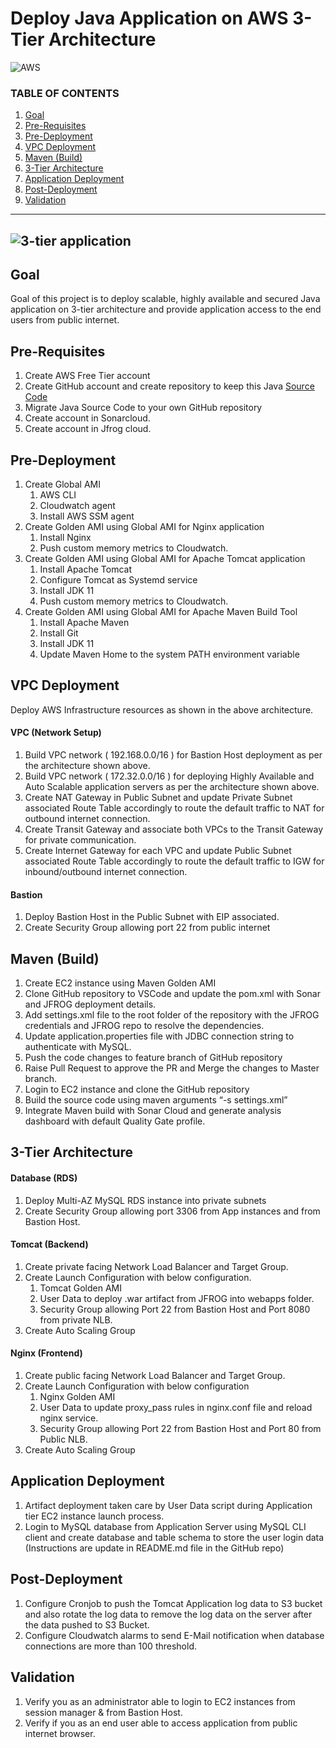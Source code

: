 # Deploy Java Application on AWS 3-Tier Architecture

![AWS](https://imgur.com/b9iHwVc.png)

### TABLE OF CONTENTS
1. [Goal](https://github.com/rb-balaji/Product_Management_Projects/tree/40e519892fdd8c2d6cc4eea9cb3f215c0894664c/Deploy%20Java%20Application%20on%20AWS%203-Tier%20Architecture/README.md#goal)
2. [Pre-Requisites](https://github.com/rb-balaji/Product_Management_Projects/tree/40e519892fdd8c2d6cc4eea9cb3f215c0894664c/Deploy%20Java%20Application%20on%20AWS%203-Tier%20Architecture/README.md#pre-requisites)
3. [Pre-Deployment](https://github.com/rb-balaji/Product_Management_Projects/tree/40e519892fdd8c2d6cc4eea9cb3f215c0894664c/Deploy%20Java%20Application%20on%20AWS%203-Tier%20Architecture/README.md#pre-deployment)
4. [VPC Deployment](https://github.com/rb-balaji/Product_Management_Projects/tree/40e519892fdd8c2d6cc4eea9cb3f215c0894664c/Deploy%20Java%20Application%20on%20AWS%203-Tier%20Architecture/README.md#vpc-deployment)
5. [Maven (Build)](https://github.com/rb-balaji/Product_Management_Projects/tree/40e519892fdd8c2d6cc4eea9cb3f215c0894664c/Deploy%20Java%20Application%20on%20AWS%203-Tier%20Architecture/README.md#maven-build)
6. [3-Tier Architecture](https://github.com/rb-balaji/Product_Management_Projects/tree/40e519892fdd8c2d6cc4eea9cb3f215c0894664c/Deploy%20Java%20Application%20on%20AWS%203-Tier%20Architecture/README.md#3-tier-architecture)
7. [Application Deployment](https://github.com/rb-balaji/Product_Management_Projects/tree/40e519892fdd8c2d6cc4eea9cb3f215c0894664c/Deploy%20Java%20Application%20on%20AWS%203-Tier%20Architecture/README.md#application-deployment)
8. [Post-Deployment](https://github.com/rb-balaji/Product_Management_Projects/tree/40e519892fdd8c2d6cc4eea9cb3f215c0894664c/Deploy%20Java%20Application%20on%20AWS%203-Tier%20Architecture/README.md#post-deployment)
9. [Validation](https://github.com/rb-balaji/Product_Management_Projects/tree/40e519892fdd8c2d6cc4eea9cb3f215c0894664c/Deploy%20Java%20Application%20on%20AWS%203-Tier%20Architecture/README.md#validation)
---

![3-tier application](https://imgur.com/3XF0tlJ.png)
---
## Goal
Goal of this project is to deploy scalable, highly available and secured Java application on 3-tier architecture and provide application access to the end users from public internet.

## Pre-Requisites

1. Create AWS Free Tier account
2. Create GitHub account and create repository to keep this Java [Source Code](https://github.com/rb-balaji/Product_Management_Projects/tree/2d7ff6e845583c52917ed9ffb396e5ffe5118f91/Deploy%20Java%20Application%20on%20AWS%203-Tier%20Architecture/Java-Login-App)
3. Migrate Java Source Code to your own GitHub repository
4. Create account in Sonarcloud.
5. Create account in Jfrog cloud.

## Pre-Deployment

1. Create Global AMI
    1. AWS CLI
    2. Cloudwatch agent
    3. Install AWS SSM agent
2. Create Golden AMI using Global AMI for Nginx application
    1. Install Nginx
    2. Push custom memory metrics to Cloudwatch.
3. Create Golden AMI using Global AMI for Apache Tomcat application
    1. Install Apache Tomcat
    2. Configure Tomcat as Systemd service
    3. Install JDK 11
    4. Push custom memory metrics to Cloudwatch.
4. Create Golden AMI using Global AMI for Apache Maven Build Tool
    1. Install Apache Maven
    2. Install Git
    3. Install JDK 11
    4. Update Maven Home to the system PATH environment variable

## VPC Deployment   
Deploy AWS Infrastructure resources as shown in the above architecture.

#### VPC (Network Setup)

1. Build VPC network ( 192.168.0.0/16 ) for Bastion Host deployment as per the architecture shown above.
2. Build VPC network ( 172.32.0.0/16 ) for deploying Highly Available and Auto Scalable application servers as per the architecture shown above.
3. Create NAT Gateway in Public Subnet and update Private Subnet associated Route Table accordingly to route the default traffic to NAT for outbound internet connection.
4. Create Transit Gateway and associate both VPCs to the Transit Gateway  for private communication.
5. Create Internet Gateway for each VPC and update Public Subnet associated Route Table accordingly to route the default traffic to IGW for inbound/outbound internet connection.

#### Bastion

1. Deploy Bastion Host in the Public Subnet with EIP associated.
2. Create Security Group allowing port 22 from public internet

## Maven (Build)

1. Create EC2 instance using Maven Golden AMI
2. Clone GitHub repository to VSCode and update the pom.xml with Sonar and JFROG deployment details.
3. Add settings.xml file to the root folder of the repository with the JFROG credentials and JFROG repo to resolve the dependencies.
4. Update application.properties file with JDBC connection string to authenticate with MySQL.
5. Push the code changes to feature branch of GitHub repository
6. Raise Pull Request to approve the PR and Merge the changes to Master branch.
7. Login to EC2 instance and clone the GitHub repository
8. Build the source code using  maven arguments “-s settings.xml”
9. Integrate Maven build with Sonar Cloud and generate analysis dashboard with default Quality Gate profile.

## 3-Tier Architecture

#### Database (RDS)
1. Deploy Multi-AZ MySQL RDS instance into private subnets
2. Create Security Group allowing port 3306 from App instances and from Bastion Host.

#### Tomcat (Backend)
1. Create private facing Network Load Balancer and Target Group.
2. Create Launch Configuration with below configuration.
    1. Tomcat Golden AMI
    2. User Data to deploy .war artifact from JFROG into webapps folder.
    3. Security Group allowing Port 22 from Bastion Host and Port 8080 from private NLB.
3. Create Auto Scaling Group

#### Nginx (Frontend)
1. Create public facing Network Load Balancer and Target Group.
2. Create Launch Configuration with below configuration
    1. Nginx Golden AMI
    2. User Data to update proxy_pass rules in nginx.conf file and reload nginx service.
    3. Security Group allowing Port 22 from Bastion Host and Port 80 from Public NLB.
3. Create Auto Scaling Group

## Application Deployment

1. Artifact deployment taken care by User Data script during  Application tier EC2 instance launch process.
2. Login to MySQL database from Application Server using MySQL CLI client and create database and table schema to store the user login data (Instructions are update in README.md file in the GitHub repo)

## Post-Deployment

1. Configure Cronjob to push the Tomcat Application log data to S3 bucket and also rotate the log data to remove the log data on the server after the data pushed to S3 Bucket.
2. Configure Cloudwatch alarms to send E-Mail notification when database connections are more than 100 threshold.

## Validation

1. Verify you as an administrator able to login to EC2 instances from session manager & from Bastion Host.
2. Verify if you as an end user able to access application from public internet browser.